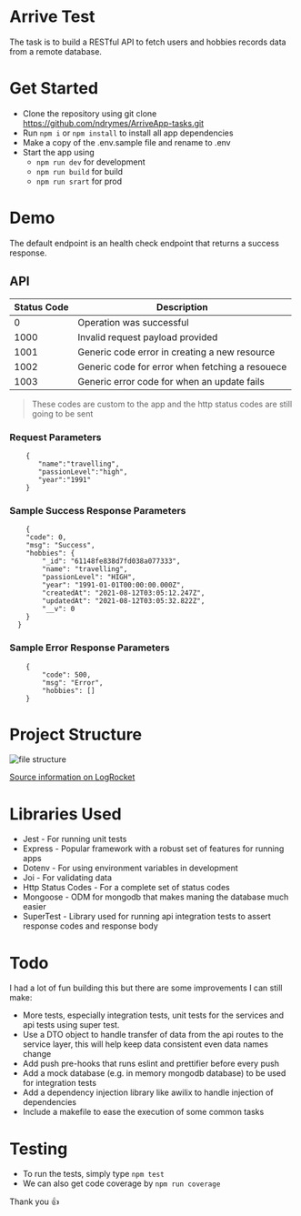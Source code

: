 # Arrive Test

The task is to build a RESTful API to fetch  users and hobbies records data from a remote database.

# Get Started

- Clone the repository using git clone https://github.com/ndrymes/ArriveApp-tasks.git
- Run `npm i` or `npm install` to install all app dependencies
- Make a copy of the .env.sample file and rename to .env
- Start the app using
  - `npm run dev` for development
  - `npm run build` for build
  - `npm run srart` for prod

# Demo

The default endpoint is an health check endpoint that returns a success response.

## API


| Status Code | Description                                 |
| ----------- | ------------------------------------------- |
| 0           | Operation was successful                    |
| 1000        | Invalid request payload provided            |
| 1001        | Generic code error in creating a new resource|
| 1002        | Generic code for error when fetching a resouece            |
| 1003        | Generic error code for when an update fails            |

> These codes are custom to the app and the http status codes are still going to be sent 

### Request Parameters

```
    {
       "name":"travelling",
       "passionLevel":"high",
       "year":"1991"
    }
```

### Sample Success Response Parameters

```
    {
    "code": 0,
    "msg": "Success",
    "hobbies": {
        "_id": "61148fe838d7fd038a077333",
        "name": "travelling",
        "passionLevel": "HIGH",
        "year": "1991-01-01T00:00:00.000Z",
        "createdAt": "2021-08-12T03:05:12.247Z",
        "updatedAt": "2021-08-12T03:05:32.822Z",
        "__v": 0
    }
  }
```

### Sample Error Response Parameters

```
    {
        "code": 500,
        "msg": "Error",
        "hobbies": []
    }
```

# Project Structure

![file structure](https://i.postimg.cc/1gRLJvNr/Screenshot-2021-08-12-at-06-30-07.png)

<a href="https://blog.logrocket.com/the-perfect-architecture-flow-for-your-next-node-js-project/">Source information on  LogRocket</a>

# Libraries Used

- Jest - For running unit tests
- Express - Popular framework with a robust set of features for running apps
- Dotenv - For using environment variables in development
- Joi - For validating data
- Http Status Codes - For a complete set of status codes
- Mongoose - ODM for mongodb that makes maning the database much easier
- SuperTest - Library used for running api integration tests to assert response codes and response body

# Todo

I had a lot of fun building this but there are some improvements I can still make:

- More tests, especially integration tests, unit tests for the services and api tests using super test.
- Use a DTO object to handle transfer of data from the api routes to the service layer, this will help keep data consistent even data names change
- Add push pre-hooks that runs eslint and prettifier before every push
- Add a mock database (e.g. in memory mongodb database) to be used for integration tests
- Add a dependency injection library like awilix to handle injection of dependencies
- Include a makefile to ease the execution of some common tasks

# Testing

- To run the tests, simply type `npm test`
- We can also get code coverage by `npm run coverage`

Thank you 👍
